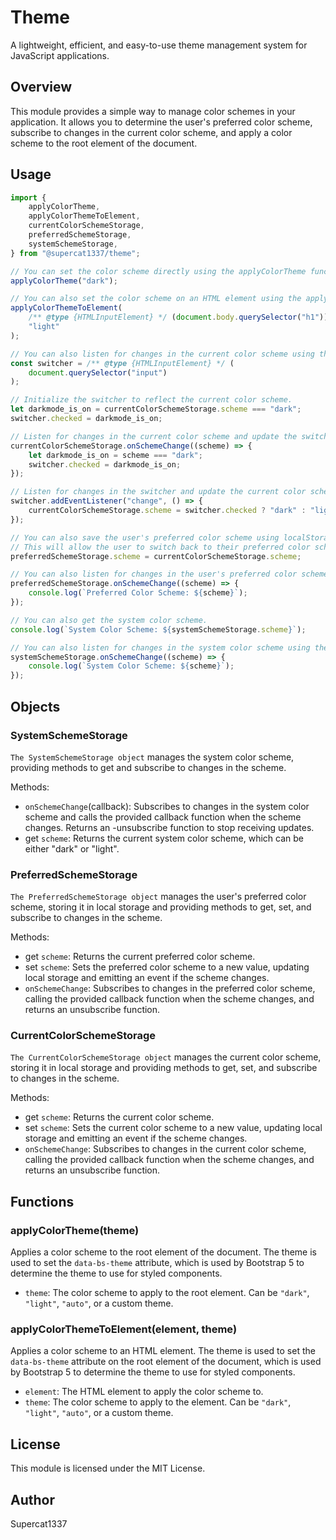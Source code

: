 # Theme

A lightweight, efficient, and easy-to-use theme management system for JavaScript applications.

## Overview

This module provides a simple way to manage color schemes in your application. It allows you to determine the user's preferred color scheme, subscribe to changes in the current color scheme, and apply a color scheme to the root element of the document.

## Usage

```javascript
import {
    applyColorTheme,
    applyColorThemeToElement,
    currentColorSchemeStorage,
    preferredSchemeStorage,
    systemSchemeStorage,
} from "@supercat1337/theme";

// You can set the color scheme directly using the applyColorTheme function.
applyColorTheme("dark");

// You can also set the color scheme on an HTML element using the applyColorThemeToElement function.
applyColorThemeToElement(
    /** @type {HTMLInputElement} */ (document.body.querySelector("h1")),
    "light"
);

// You can also listen for changes in the current color scheme using the onSchemeChange function.
const switcher = /** @type {HTMLInputElement} */ (
    document.querySelector("input")
);

// Initialize the switcher to reflect the current color scheme.
let darkmode_is_on = currentColorSchemeStorage.scheme === "dark";
switcher.checked = darkmode_is_on;

// Listen for changes in the current color scheme and update the switcher accordingly.
currentColorSchemeStorage.onSchemeChange((scheme) => {
    let darkmode_is_on = scheme === "dark";
    switcher.checked = darkmode_is_on;
});

// Listen for changes in the switcher and update the current color scheme accordingly.
switcher.addEventListener("change", () => {
    currentColorSchemeStorage.scheme = switcher.checked ? "dark" : "light";
});

// You can also save the user's preferred color scheme using localStorage.
// This will allow the user to switch back to their preferred color scheme after closing their browser.
preferredSchemeStorage.scheme = currentColorSchemeStorage.scheme;

// You can also listen for changes in the user's preferred color scheme using the onSchemeChange function.
preferredSchemeStorage.onSchemeChange((scheme) => {
    console.log(`Preferred Color Scheme: ${scheme}`);
});

// You can also get the system color scheme.
console.log(`System Color Scheme: ${systemSchemeStorage.scheme}`);

// You can also listen for changes in the system color scheme using the onSchemeChange function.
systemSchemeStorage.onSchemeChange((scheme) => {
    console.log(`System Color Scheme: ${scheme}`);
});
```

## Objects

### SystemSchemeStorage

`The SystemSchemeStorage object` manages the system color scheme, providing methods to get and subscribe to changes in the scheme.

Methods:

-   `onSchemeChange`(callback): Subscribes to changes in the system color scheme and calls the provided callback function when the scheme changes. Returns an -unsubscribe function to stop receiving updates.
-   get `scheme`: Returns the current system color scheme, which can be either "dark" or "light".

### PreferredSchemeStorage

`The PreferredSchemeStorage object` manages the user's preferred color scheme, storing it in local storage and providing methods to get, set, and subscribe to changes in the scheme.

Methods:

-   get `scheme`: Returns the current preferred color scheme.
-   set `scheme`: Sets the preferred color scheme to a new value, updating local storage and emitting an event if the scheme changes.
-   `onSchemeChange`: Subscribes to changes in the preferred color scheme, calling the provided callback function when the scheme changes, and returns an unsubscribe function.

### CurrentColorSchemeStorage

`The CurrentColorSchemeStorage object` manages the current color scheme, storing it in local storage and providing methods to get, set, and subscribe to changes in the scheme.

Methods:

-   get `scheme`: Returns the current color scheme.
-   set `scheme`: Sets the current color scheme to a new value, updating local storage and emitting an event if the scheme changes.
-   `onSchemeChange`: Subscribes to changes in the current color scheme, calling the provided callback function when the scheme changes, and returns an unsubscribe function.

## Functions

### applyColorTheme(theme)

Applies a color scheme to the root element of the document. The theme is used to set the `data-bs-theme` attribute, which is used by Bootstrap 5 to determine the theme to use for styled components.

-   `theme`: The color scheme to apply to the root element. Can be `"dark"`, `"light"`, `"auto"`, or a custom theme.

### applyColorThemeToElement(element, theme)

Applies a color scheme to an HTML element. The theme is used to set the `data-bs-theme` attribute on the root element of the document, which is used by Bootstrap 5 to determine the theme to use for styled components.

-   `element`: The HTML element to apply the color scheme to.
-   `theme`: The color scheme to apply to the element. Can be `"dark"`, `"light"`, `"auto"`, or a custom theme.

## License

This module is licensed under the MIT License.

## Author

Supercat1337
